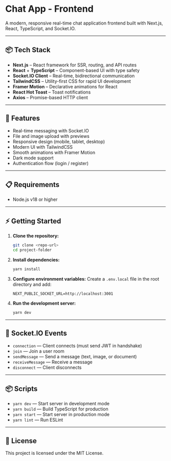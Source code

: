 # Chat App - Frontend

A modern, responsive real-time chat application frontend built with Next.js, React, TypeScript, and Socket.IO.

---

## 📦 Tech Stack

- **Next.js** – React framework for SSR, routing, and API routes
- **React** + **TypeScript** – Component-based UI with type safety
- **Socket.IO Client** – Real-time, bidirectional communication
- **TailwindCSS** – Utility-first CSS for rapid UI development
- **Framer Motion** – Declarative animations for React
- **React Hot Toast** – Toast notifications
- **Axios** – Promise-based HTTP client

---

## 🚀 Features

- Real-time messaging with Socket.IO
- File and image upload with previews
- Responsive design (mobile, tablet, desktop)
- Modern UI with TailwindCSS
- Smooth animations with Framer Motion
- Dark mode support
- Authentication flow (login / register)

---

## 📋 Requirements

- Node.js v18 or higher

---

## ⚡ Getting Started

1. **Clone the repository:**

   ```sh
   git clone <repo-url>
   cd project-folder
   ```

2. **Install dependencies:**

   ```sh
   yarn install
   ```

3. **Configure environment variables:**
   Create a `.env.local` file in the root directory and add:

   ```
   NEXT_PUBLIC_SOCKET_URL=http://localhost:3001
   ```

4. **Run the development server:**

   ```sh
   yarn dev
   ```

---

## 🔌 Socket.IO Events

- `connection` — Client connects (must send JWT in handshake)
- `join` — Join a user room
- `sendMessage` — Send a message (text, image, or document)
- `receiveMessage` — Receive a message
- `disconnect` — Client disconnects

---

## 📦 Scripts

- `yarn dev` — Start server in development mode
- `yarn build` — Build TypeScript for production
- `yarn start` — Start server in production mode
- `yarn lint` — Run ESLint

---

## 📝 License

This project is licensed under the MIT License.
